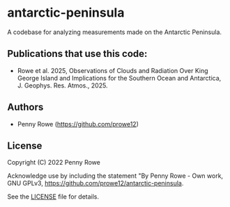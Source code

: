 

# antarctic-peninsula
A codebase for analyzing measurements made on the Antarctic Peninsula.


## Publications that use this code:
* Rowe et al. 2025, Observations of Clouds and Radiation Over King George Island and Implications for the Southern Ocean and Antarctica, J. Geophys. Res. Atmos., 2025.

## Authors
  - Penny Rowe (https://github.com/prowe12)

## License
Copyright (C) 2022 Penny Rowe 

Acknowledge use by including the statement "By Penny Rowe - Own work, GNU GPLv3, https://github.com/prowe12/antarctic-peninsula.

See the [LICENSE](https://github.com/prowe12/antarctic-peninsula/blob/escudero-observations/LICENSE) file for details.
